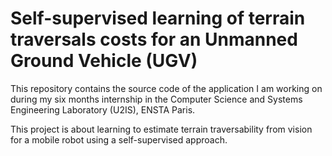 # Self-supervised learning of terrain traversals costs for an Unmanned Ground Vehicle (UGV)

This repository contains the source code of the application I am working on during my six months internship in the Computer Science and Systems Engineering Laboratory (U2IS), ENSTA Paris.

This project is about learning to estimate terrain traversability from vision for a mobile robot using a self-supervised approach.


<!-- # Code overview

- `bagfiles/` contains the raw data as bagfiles and some helper scripts.
  - `filter_bag.sh` contains the command used to extract the sample bag from the full data.
  - `sample_bag.bag` is a short sample file, the full dataset (`rania_2022-07-01-11-40-52.bag`) is available at https://drive.google.com/drive/folders/1aEfvWY1DxogPogli_FlXV0OhHR5cS7g-?usp=sharing. 
  - `rosbag_record_topic_list.txt` is the list of topics that should be recorded on the robot. 

- `datasets/` contains the dataset created from bagfiles processing

- `create_dataset.py` will process a bag file to create a self-supervised dataset

- `show_dataset.py` will create a collage of worst and best images from dataset

- `train_test.py` will lanch training and test of the model

- `generate_rand_params.py` generates random hyperparameters configurations

- `hyperband.py` definitions for hyperband algorithm

- `modele_simple.py` contains the description of the neural networks

- `loader.py` defines dataloaders and data augmentation

# Code usage

Start by creating the dataset from the bag files, e.g.:

`python create_dataset.py bagfiles/sample_bag.bag`

Then start training, e.g.:

`python train_test.py --batchsize 8 --learning_rate 0.001 --weight_decay 0.002 --hyp 0 --modelnetwork AlexNet`

where:

- `weight decay` is the weight of L2 regularization.

- `hyp` should be 0 to train with hyper-parameters given as parameters, or 1 to run hyperband

- `modelnetwork` can be "AlexNet" or "ResNet".

# TODOs

- Check the quality of the dataset, and the interest of the traversabilty measures
- Check the frame (axis orientations) of the IMU
- Gather more data in short sequences with uniform terrains (e.g. all road, all grass, ...)
- Make more complex image/traversability association, in particular taking robot direction into account

# Perspectives

Check interesting related work :
- https://antonilo.github.io/vision_locomotion/ -->
